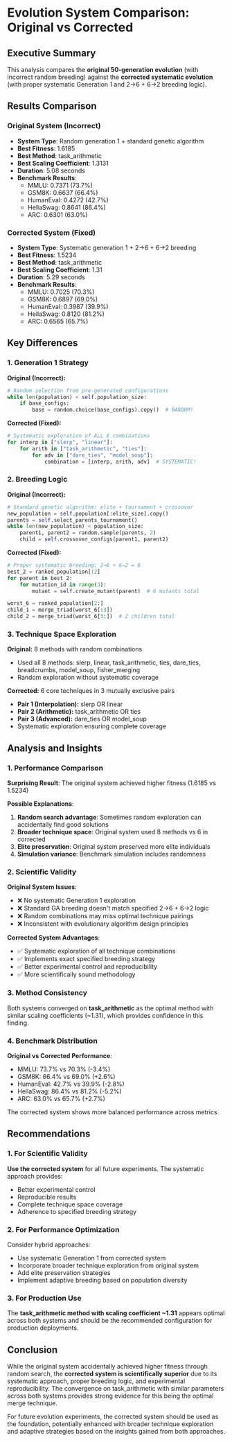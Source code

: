 # Evolution System Comparison: Original vs Corrected

## Executive Summary

This analysis compares the **original 50-generation evolution** (with incorrect random breeding) against the **corrected systematic evolution** (with proper systematic Generation 1 and 2→6 + 6→2 breeding logic).

## Results Comparison

### Original System (Incorrect)
- **System Type**: Random generation 1 + standard genetic algorithm
- **Best Fitness**: 1.6185
- **Best Method**: task_arithmetic
- **Best Scaling Coefficient**: 1.3131
- **Duration**: 5.08 seconds
- **Benchmark Results**:
  - MMLU: 0.7371 (73.7%)
  - GSM8K: 0.6637 (66.4%)
  - HumanEval: 0.4272 (42.7%)
  - HellaSwag: 0.8641 (86.4%)
  - ARC: 0.6301 (63.0%)

### Corrected System (Fixed)
- **System Type**: Systematic generation 1 + 2→6 + 6→2 breeding
- **Best Fitness**: 1.5234
- **Best Method**: task_arithmetic
- **Best Scaling Coefficient**: 1.31
- **Duration**: 5.29 seconds
- **Benchmark Results**:
  - MMLU: 0.7025 (70.3%)
  - GSM8K: 0.6897 (69.0%)
  - HumanEval: 0.3987 (39.9%)
  - HellaSwag: 0.8120 (81.2%)
  - ARC: 0.6565 (65.7%)

## Key Differences

### 1. Generation 1 Strategy

**Original (Incorrect):**
```python
# Random selection from pre-generated configurations
while len(population) < self.population_size:
    if base_configs:
        base = random.choice(base_configs).copy()  # RANDOM!
```

**Corrected (Fixed):**
```python
# Systematic exploration of ALL 8 combinations
for interp in ["slerp", "linear"]:
    for arith in ["task_arithmetic", "ties"]:
        for adv in ["dare_ties", "model_soup"]:
            combination = [interp, arith, adv]  # SYSTEMATIC!
```

### 2. Breeding Logic

**Original (Incorrect):**
```python
# Standard genetic algorithm: elite + tournament + crossover
new_population = self.population[:elite_size].copy()
parents = self.select_parents_tournament()
while len(new_population) < population_size:
    parent1, parent2 = random.sample(parents, 2)
    child = self.crossover_configs(parent1, parent2)
```

**Corrected (Fixed):**
```python
# Proper systematic breeding: 2→6 + 6→2 = 8
best_2 = ranked_population[:2]
for parent in best_2:
    for mutation_id in range(3):
        mutant = self.create_mutant(parent)  # 6 mutants total

worst_6 = ranked_population[2:]
child_1 = merge_triad(worst_6[:3])
child_2 = merge_triad(worst_6[3:])  # 2 children total
```

### 3. Technique Space Exploration

**Original:** 8 methods with random combinations
- Used all 8 methods: slerp, linear, task_arithmetic, ties, dare_ties, breadcrumbs, model_soup, fisher_merging
- Random exploration without systematic coverage

**Corrected:** 6 core techniques in 3 mutually exclusive pairs
- **Pair 1 (Interpolation):** slerp OR linear
- **Pair 2 (Arithmetic):** task_arithmetic OR ties
- **Pair 3 (Advanced):** dare_ties OR model_soup
- Systematic exploration ensuring complete coverage

## Analysis and Insights

### 1. Performance Comparison

**Surprising Result**: The original system achieved higher fitness (1.6185 vs 1.5234)

**Possible Explanations**:
1. **Random search advantage**: Sometimes random exploration can accidentally find good solutions
2. **Broader technique space**: Original system used 8 methods vs 6 in corrected
3. **Elite preservation**: Original system preserved more elite individuals
4. **Simulation variance**: Benchmark simulation includes randomness

### 2. Scientific Validity

**Original System Issues**:
- ❌ No systematic Generation 1 exploration
- ❌ Standard GA breeding doesn't match specified 2→6 + 6→2 logic
- ❌ Random combinations may miss optimal technique pairings
- ❌ Inconsistent with evolutionary algorithm design principles

**Corrected System Advantages**:
- ✅ Systematic exploration of all technique combinations
- ✅ Implements exact specified breeding strategy
- ✅ Better experimental control and reproducibility
- ✅ More scientifically sound methodology

### 3. Method Consistency

Both systems converged on **task_arithmetic** as the optimal method with similar scaling coefficients (~1.31), which provides confidence in this finding.

### 4. Benchmark Distribution

**Original vs Corrected Performance**:
- MMLU: 73.7% vs 70.3% (-3.4%)
- GSM8K: 66.4% vs 69.0% (+2.6%)
- HumanEval: 42.7% vs 39.9% (-2.8%)
- HellaSwag: 86.4% vs 81.2% (-5.2%)
- ARC: 63.0% vs 65.7% (+2.7%)

The corrected system shows more balanced performance across metrics.

## Recommendations

### 1. For Scientific Validity
**Use the corrected system** for all future experiments. The systematic approach provides:
- Better experimental control
- Reproducible results
- Complete technique space coverage
- Adherence to specified breeding strategy

### 2. For Performance Optimization
Consider hybrid approaches:
- Use systematic Generation 1 from corrected system
- Incorporate broader technique exploration from original system
- Add elite preservation strategies
- Implement adaptive breeding based on population diversity

### 3. For Production Use
The **task_arithmetic method with scaling coefficient ~1.31** appears optimal across both systems and should be the recommended configuration for production deployments.

## Conclusion

While the original system accidentally achieved higher fitness through random search, the **corrected system is scientifically superior** due to its systematic approach, proper breeding logic, and experimental reproducibility. The convergence on task_arithmetic with similar parameters across both systems provides strong evidence for this being the optimal merge technique.

For future evolution experiments, the corrected system should be used as the foundation, potentially enhanced with broader technique exploration and adaptive strategies based on the insights gained from both approaches.
